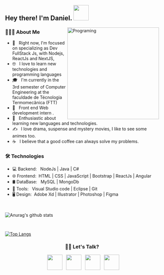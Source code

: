 <h2> Hey there! I'm Daniel. <img src="https://github.com/souvikguria98/souvikguria98/blob/master/Hi.gif" width="50"></h2>
<img align="right" border-radius=" 0 35px 0px 70px" alt="Programing" src="https://user-images.githubusercontent.com/64164438/101847277-a3a70380-3b31-11eb-815a-a78db5837de8.png"  width="300"/>

<h3> 👨🏻‍💻 About Me </h3>

- 🔭 &nbsp; Right now, I'm focused on specializing as Dev FullStack Js, with Nodejs, ReactJs and NextJS, 
- 🤓 &nbsp; I love to learn new technologies and programming languages
- 🎓 &nbsp; I'm currently in the 3rd semester of Computer Engineering at the faculdade de Técnologia Termomecânica (FTT)
- 💼 &nbsp; Front end Web development intern .
- 🌱 &nbsp; Enthusiastic about learning new languages and technologies.
- ✍️ &nbsp; I love drama, suspense and mystery movies, I like to see some animes too.
- ☕ &nbsp; I believe that a good coffee can always solve my problems. 


<h3>🛠 Technologies</h3>

- 💻 Backend: &nbsp; NodeJs | Java | C#  
- 🌐 Frontend:&nbsp; HTML | CSS | JavaScript | Bootstrap | ReactJs | Angular
- 🛢 DataBase: &nbsp; MySQL | MongoDb
- 🔧 Tools: &nbsp;   Visual Studio code | Eclipse | Git
- 🖥 Design:&nbsp; Adobe Xd | Illustrator | Photoshop | Figma 

<br>


![Anurag's github stats](https://github-readme-stats.vercel.app/api?username=DaniFTT&show_icons=true&theme=radical)

<br>

[![Top Langs](https://github-readme-stats.vercel.app/api/top-langs/?username=DaniFTT&layout=compact&text_color=daf7dc&bg_color=151515)](https://github.com/devSouvik/github-readme-stats)



<h3 align="center"> 🤝🏻 Let's Talk? </h3>

<p align="center">
&nbsp; <a href="https://twitter.com/Cocacapitalista" target="_blank" rel="noopener noreferrer"><img src="https://img.icons8.com/plasticine/100/000000/twitter.png" width="50" /></a>  
&nbsp; <a href="https://www.instagram.com/exaustoeacabado/?hl=pt-br" target="_blank" rel="noopener noreferrer"><img src="https://img.icons8.com/plasticine/100/000000/instagram-new.png" width="50" /></a>  
&nbsp; <a href="https://www.linkedin.com/in/daniel-santos-73119418a/" target="_blank" rel="noopener noreferrer"><img src="https://img.icons8.com/plasticine/100/000000/linkedin.png" width="50" /></a>
&nbsp; <a href="mailto:daniel.s.6140@gmail.com" target="_blank" rel="noopener noreferrer"><img src="https://img.icons8.com/plasticine/100/000000/gmail.png"  width="50" /></a>
</p>
